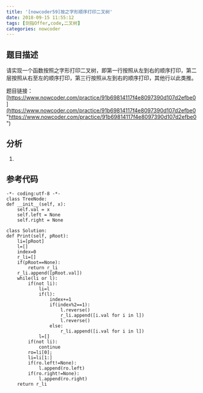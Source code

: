 ```yaml
---
title: '[nowcoder59]按之字形顺序打印二叉树'
date: 2018-09-15 11:55:12
tags: [剑指Offer,code,二叉树]
categories: nowcoder
---
```


## 题目描述

请实现一个函数按照之字形打印二叉树，即第一行按照从左到右的顺序打印，第二层按照从右至左的顺序打印，第三行按照从左到右的顺序打印，其他行以此类推。

题目链接： [https://www.nowcoder.com/practice/91b69814117f4e8097390d107d2efbe0](https://www.nowcoder.com/practice/91b69814117f4e8097390d107d2efbe0 "https://www.nowcoder.com/practice/91b69814117f4e8097390d107d2efbe0")

<!-- more -->

## 分析

1. 


## 参考代码

	-*- coding:utf-8 -*-
	class TreeNode:
    def __init__(self, x):
        self.val = x
        self.left = None
        self.right = None

	class Solution:
    def Print(self, pRoot):
        li=[pRoot]
        l=[]
        index=0
        r_li=[]
        if(pRoot==None):
            return r_li
        r_li.append([pRoot.val])
        while(li or l):
            if(not li):
                li=l
                if(l):
                    index+=1
                    if(index%2==1):
                        l.reverse()
                        r_li.append([i.val for i in l])
                        l.reverse()
                    else:
                        r_li.append([i.val for i in l])
                l=[]
            if(not li):
                continue
            ro=li[0];
            li=li[1:]
            if(ro.left!=None):
                l.append(ro.left)
            if(ro.right!=None):
                l.append(ro.right)
        return r_li